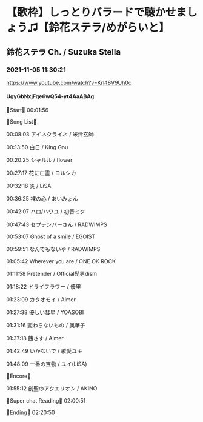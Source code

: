 # 【歌枠】しっとりバラードで聴かせましょう♫【鈴花ステラ/めがらいと】
## 鈴花ステラ Ch. / Suzuka Stella
### 2021-11-05 11:30:21
https://www.youtube.com/watch?v=Krl48V9Uh0c
#### UgyGbNxjFqe6wQ54-yt4AaABAg
🔔Start🔔 00:01:56



🔔Song List🔔

00:08:03 アイネクライネ / 米津玄師

00:13:50 白日 / King Gnu

00:20:25 シャルル / flower

00:27:17 花に亡霊 / ヨルシカ

00:32:18 炎 / LiSA

00:36:25 裸の心 / あいみょん

00:42:07 ハロ/ハワユ / 初音ミク

00:47:43 セプテンバーさん / RADWIMPS

00:53:07 Ghost of a smile / EGOIST

00:59:51 なんでもないや / RADWIMPS

01:05:42 Wherever you are / ONE OK ROCK

01:11:58 Pretender / Official髭男dism

01:18:22 ドライフラワー / 優里

01:23:09 カタオモイ / Aimer

01:27:38 優しい彗星 / YOASOBI

01:31:16 変わらないもの / 奥華子

01:37:18 茜さす / Aimer

01:42:49 いかないで / 歌愛ユキ

01:48:09 一番の宝物 / ユイ(LiSA)



🔔Encore🔔

01:55:12 創聖のアクエリオン / AKINO



🔔Super chat Reading🔔 02:00:51



🔔Ending🔔 02:20:50

